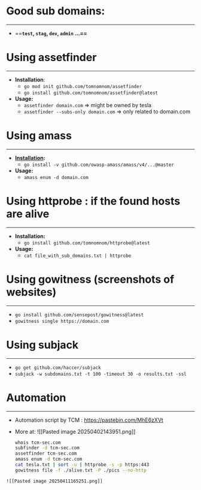 # Good sub domains:
---
- ==**`test`, `stag`, `dev`, `admin` ...==**
# Using assetfinder
---
- **Installation**:
	- `go mod init github.com/tomnomnom/assetfinder`
	- `go install github.com/tomnomnom/assetfinder@latest`
- **Usage:**
	- `assetfinder domain.com` => might be owned by tesla
	- `assetfinder --subs-only domain.com` => only related to domain.com

# Using amass
---
- **[Installation](https://github.com/owasp-amass/amass/blob/master/doc/install.md):**
	- `go install -v github.com/owasp-amass/amass/v4/...@master`
- **Usage:**
	- `amass enum -d domain.com`

# Using httprobe : if the found hosts are alive
---
- **Installation:**
	- `go install github.com/tomnomnom/httprobe@latest`
- **Usage:**
	- `cat file_with_sub_domains.txt | httprobe`

# Using gowitness (screenshots of websites)
---
- `go install github.com/sensepost/gowitness@latest`
- `gowitness single https://domain.com`

# Using subjack
---
- `go get github.com/haccer/subjack`
- `subjack -w subdomains.txt -t 100 -timeout 30 -o results.txt -ssl`
# Automation
---
- Automation script by TCM : https://pastebin.com/MhE6zXVt
- More at: ![[Pasted image 20250402143951.png]]

	```bash
	whois tcm-sec.com
	subfinder -d tcm-sec.com
	assetfinder tcm-sec.com
	amass enum -d tcm-sec.com
	cat tesla.txt | sort -u | httprobe -s -p https:443
	gowitness file -f ./alive.txt -P ./pics --no-http
```
![[Pasted image 20250411165251.png]]